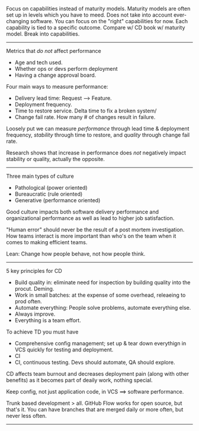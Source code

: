 Focus on capabilities instead of maturity models. Maturity models are often set up in levels which you have to meed. Does not take into account ever-changing software. You can focus on the "right" capabilities for now. Each capability is tied to a specific outcome. Compare w/ CD book w/ maturity model. Break into capabilities.

---

Metrics that _do not_ affect performance

- Age and tech used.
- Whether ops or devs perform deployment
- Having a change approval board.

Four main ways to measure performance:

- Delivery lead time: Request --> Feature.
- Deployment frequency.
- Time to restore service. Delta time to fix a broken system/
- Change fail rate. How many # of changes result in failure.

Loosely put we can measure _performance_ through lead time & deployment frequency, _stability_ through time to restore, and _quality_ through change fail rate.

Research shows that increase in performance does _not_ negatively impact stability or quality, actually the opposite.

---

Three main types of culture

- Pathological (power oriented)
- Bureaucratic (rule oriented)
- Generative (performance oriented)

Good culture impacts both software delivery performance and organizational performance as well as lead to higher job satisfaction.

"Human error" should never be the result of a post mortem investigation. How teams interact is more important than who's on the team when it comes to making efficient teams.

Lean: Change how people behave, not how people think.

---

5 key principles for CD

- Build quality in: eliminate need for inspection by building quality into the procut. Deming.
- Work in small batches: at the expense of some overhead, releaeing to prod often.
- Automate everything: People solve problems, automate everything else.
- Always improve.
- Everything is a team effort.

To achieve TD you must have

- Comprehensive config management; set up & tear down everythign in VCS quickly for testing and deployment.
- CI
- CI, continuous testing. Devs should automate, QA should explore.

CD affects team burnout and decreases deployment pain (along with other benefits) as it becomes part of deaily work, nothing special.

Keep config, not just application code, in VCS ==> software performance.

Trunk based development > all. GitHub Flow works for open source, but that's it. You can have branches that are merged daily or more often, but never less often.

---

